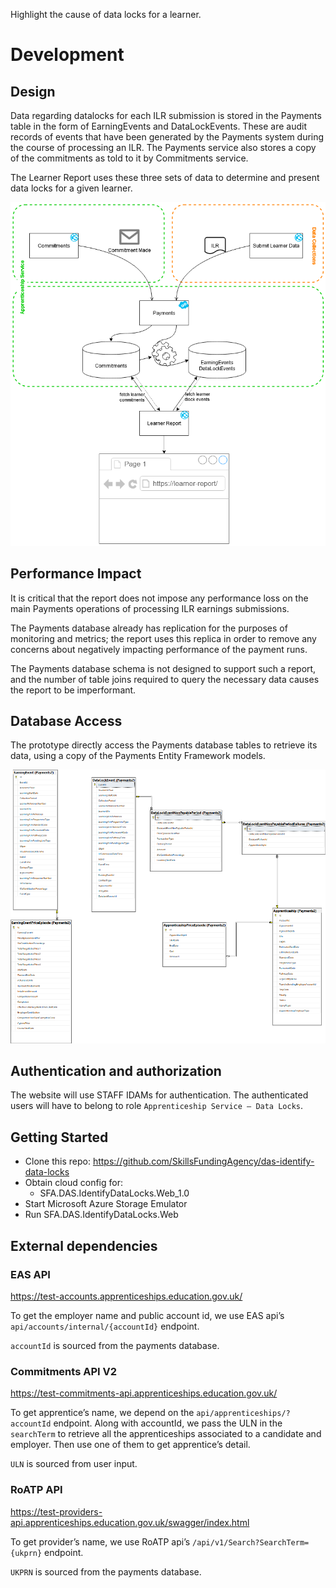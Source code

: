 Highlight the cause of data locks for a learner.

# Development

## Design

Data regarding datalocks for each ILR submission is stored in the Payments table in the form of EarningEvents and DataLockEvents.  These are audit records of events that have been generated by the Payments system during the course of processing an ILR.  The Payments service also stores a copy of the commitments as told to it by Commitments service.

The Learner Report uses these three sets of data to determine and present data locks for a given learner.

![Architecture Overview](docs/architecture_simple.png)
 
## Performance Impact

It is critical that the report does not impose any performance loss on the main Payments operations of processing ILR earnings submissions.

The Payments database already has replication for the purposes of monitoring and metrics; the report uses this replica in order to remove any concerns about negatively impacting performance of the payment runs.

The Payments database schema is not designed to support such a report, and the number of table joins required to query the necessary data causes the report to be imperformant.  

## Database Access

The prototype directly access the Payments database tables to retrieve its data, using a copy of the Payments Entity Framework models.

![Entity Relationships](docs/entity_relationships.png)

## Authentication and authorization
The website will use STAFF IDAMs for authentication. The authenticated users will have to belong to role `Apprenticeship Service – Data Locks`.

## Getting Started

* Clone this repo: https://github.com/SkillsFundingAgency/das-identify-data-locks
* Obtain cloud config for:
  * SFA.DAS.IdentifyDataLocks.Web_1.0
* Start Microsoft Azure Storage Emulator
* Run SFA.DAS.IdentifyDataLocks.Web

## External dependencies

### EAS API

https://test-accounts.apprenticeships.education.gov.uk/

To get the employer name and public account id, we use EAS api’s `api/accounts/internal/{accountId}` endpoint. 

`accountId` is sourced from the payments database.

### Commitments API V2

https://test-commitments-api.apprenticeships.education.gov.uk/

To get apprentice’s name, we depend on the `api/apprenticeships/?accountId` endpoint. Along with accountId, we pass the ULN in the `searchTerm` to retrieve all the apprenticeships associated to a candidate and employer. Then use one of them to get apprentice’s detail. 

`ULN` is sourced from user input.

### RoATP API

https://test-providers-api.apprenticeships.education.gov.uk/swagger/index.html

To get provider’s name, we use RoATP api’s `/api/v1/Search?SearchTerm={ukprn}` endpoint.

`UKPRN` is sourced from the payments database.
